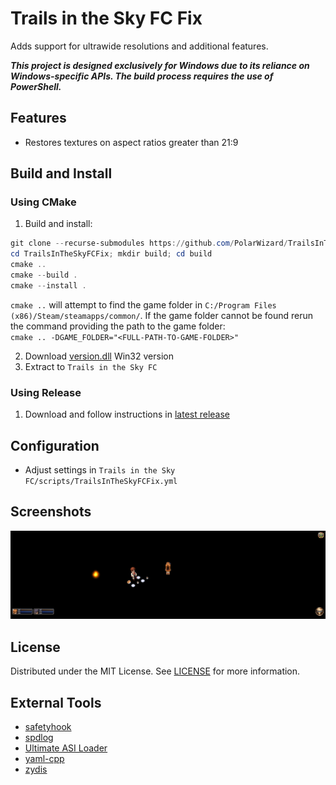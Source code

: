 # Trails in the Sky FC Fix
Adds support for ultrawide resolutions and additional features.

***This project is designed exclusively for Windows due to its reliance on Windows-specific APIs. The build process requires the use of PowerShell.***

## Features
- Restores textures on aspect ratios greater than 21:9

## Build and Install
### Using CMake
1. Build and install:
```ps1
git clone --recurse-submodules https://github.com/PolarWizard/TrailsInTheSkyFCFix.git
cd TrailsInTheSkyFCFix; mkdir build; cd build
cmake ..
cmake --build .
cmake --install .
```
`cmake ..` will attempt to find the game folder in `C:/Program Files (x86)/Steam/steamapps/common/`. If the game folder cannot be found rerun the command providing the path to the game folder:<br>`cmake .. -DGAME_FOLDER="<FULL-PATH-TO-GAME-FOLDER>"`

2. Download [version.dll](https://github.com/ThirteenAG/Ultimate-ASI-Loader/releases) Win32 version
3. Extract to `Trails in the Sky FC`

### Using Release
1. Download and follow instructions in [latest release](https://github.com/PolarWizard/TrailsInTheSkyFCFix/releases)

## Configuration
- Adjust settings in `Trails in the Sky FC/scripts/TrailsInTheSkyFCFix.yml`

## Screenshots
![Demo](images/TrailsInTheSkyFCFix_1.gif)

## License
Distributed under the MIT License. See [LICENSE](LICENSE) for more information.

## External Tools
- [safetyhook](https://github.com/cursey/safetyhook)
- [spdlog](https://github.com/gabime/spdlog)
- [Ultimate ASI Loader](https://github.com/ThirteenAG/Ultimate-ASI-Loader)
- [yaml-cpp](https://github.com/jbeder/yaml-cpp)
- [zydis](https://github.com/zyantific/zydis)
